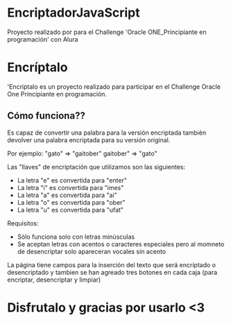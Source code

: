 # EncriptadorJavaScript

Proyecto realizado por para el Challenge 'Oracle ONE_Principiante en programación' con Alura
# Encríptalo
'Encriptalo es un proyecto realizado para participar en el Challenge Oracle One Principiante en programación. 

## Cómo funciona??
Es capaz de convertir una palabra para la versión encriptada también devolver una palabra encriptada para su versión original.

Por ejemplo:
"gato" => "gaitober"
gaitober" => "gato"

Las "llaves" de encriptación que utilizamos son las siguientes:

- La letra "e" es convertida para "enter"
- La letra "i" es convertida para "imes"
- La letra "a" es convertida para "ai"
- La letra "o" es convertida para "ober"
- La letra "u" es convertida para "ufat"

Requisitos:
- Sólo funciona solo con letras minúsculas
- Se aceptan letras con acentos o caracteres especiales pero al momneto de desencriptar solo apareceran vocales sin acento


La página tiene campos para la inserción del texto que será encriptado o desencriptado y tambien se han agreado tres botones en cada caja (para encriptar, desencriptar y limpiar)

# Disfrutalo y gracias por usarlo <3
